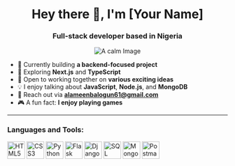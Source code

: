 <h1 align="center">Hey there 👋, I'm [Your Name]</h1>
<h3 align="center">Full-stack developer based in Nigeria</h3>

<p align="center">
  <img src="[Your Image URL]" alt="A calm Image" />
</p>

- 🚧 Currently building **a backend-focused project**
- 🌿 Exploring **Next.js** and **TypeScript**
- 🤝 Open to working together on **various exciting ideas**
- 💡 I enjoy talking about **JavaScript**, **Node.js**, and **MongoDB**
- 📩 Reach out via **[alameenbalogun61@gmail.com](mailto:alameenbalogun61@gmail.com)**
- 🎮 A fun fact: **I enjoy playing games**

---

### Languages and Tools:

<p align="left">
  <img src="https://cdn.jsdelivr.net/gh/devicons/devicon/icons/html5/html5-original.svg" alt="HTML5" width="40" height="40" />
  <img src="https://cdn.jsdelivr.net/gh/devicons/devicon/icons/css3/css3-original.svg" alt="CSS3" width="40" height="40" />
  <img src="https://cdn.jsdelivr.net/gh/devicons/devicon/icons/python/python-original.svg" alt="Python" width="40" height="40" />
  <img src="https://cdn.jsdelivr.net/gh/devicons/devicon/icons/flask/flask-original.svg" alt="Flask" width="40" height="40" />
  <img src="https://cdn.jsdelivr.net/gh/devicons/devicon/icons/django/django-plain.svg" alt="Django" width="40" height="40" />
  <img src="https://cdn.jsdelivr.net/gh/devicons/devicon/icons/mysql/mysql-original.svg" alt="SQL" width="40" height="40" />
  <img src="https://cdn.jsdelivr.net/gh/devicons/devicon/icons/mongodb/mongodb-original.svg" alt="MongoDB" width="40" height="40" />
  <img src="https://www.vectorlogo.zone/logos/getpostman/getpostman-icon.svg" alt="Postman" width="40" height="40" />
</p>
